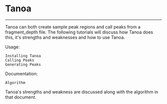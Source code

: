 # Tanoa
---
 
Tanoa can both create sample peak regions and call peaks from a fragment_depth file. The following tutorials 
will discuss how Tanoa does this, it's strengths and weaknesses and how to use Tanoa. 

Usage:

    Installing Tanoa
    Calling Peaks
    Generating Peaks

Documentation:

    Algorithm

Tanoa's strengths and weakness are discussed along with the algorithm in that document.